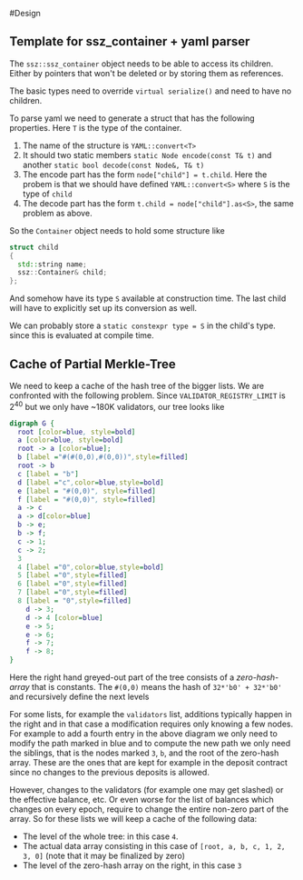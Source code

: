 #Design

## Template for ssz_container + yaml parser

The `ssz::ssz_container` object needs to be able to access its children. Either by pointers that won't be deleted or by storing them as references.

The basic types need to override `virtual serialize()` and need to have no children.

To parse yaml we need to generate a struct that has the following properties. Here `T` is the type of the container.
1. The name of the structure is `YAML::convert<T>`
2. It should two static members `static Node encode(const T& t)` and another `static bool decode(const Node&, T& t)`
3. The encode part has the form `node["child"] = t.child`.
Here the probem is that we should have defined `YAML::convert<S>` where `S` is the type of `child`
4. The decode part has the form `t.child = node["child"].as<S>`, the same problem as above.

So the `Container` object needs to hold some structure like

```C++
struct child
{
  std::string name;
  ssz::Container& child;
};
```

And somehow have its type `S` available at construction time. The last child will have to explicitly set up its conversion as well.   

We can probably store a `static constexpr type = S` in the child's type. since this is evaluated at compile time.

## Cache of Partial Merkle-Tree
We need to keep a cache of the hash tree of the bigger lists. We are confronted with the following problem. Since `VALIDATOR_REGISTRY_LIMIT` is $2^{40}$ but we only have ~180K validators, our tree looks like

```dot
digraph G {
  root [color=blue, style=bold]
  a [color=blue, style=bold]
  root -> a [color=blue];
  b [label ="#(#(0,0),#(0,0))",style=filled]
  root -> b
  c [label = "b"]
  d [label ="c",color=blue,style=bold]
  e [label = "#(0,0)", style=filled]
  f [label = "#(0,0)", style=filled]
  a -> c
  a -> d[color=blue]
  b -> e;
  b -> f;
  c -> 1;
  c -> 2;
  3
  4 [label ="0",color=blue,style=bold]
  5 [label ="0",style=filled]
  6 [label ="0",style=filled]
  7 [label ="0",style=filled]
  8 [label = "0",style=filled]
    d -> 3;
    d -> 4 [color=blue]
    e -> 5;
    e -> 6;
    f -> 7;
    f -> 8;
}
```

Here the right hand greyed-out part of the tree consists of a *zero-hash-array* that is constants. The `#(0,0)` means the hash of `32*'b0' + 32*'b0'` and recursively define the next levels

For some lists, for example the `validators` list, additions typically happen in the right and in that case a modification requires only knowing a few nodes. For example to add a fourth entry in the above diagram we only need to modify the path marked in blue and to compute the new path we only need the siblings, that is the nodes marked `3`, `b`, and the root of the zero-hash array. These are the ones that are kept for example in the deposit contract since no changes to the previous deposits is allowed.

However, changes to the validators (for example one may get slashed) or the effective balance, etc. Or even worse for the list of balances which changes on every epoch, require to change the entire non-zero part of the array. So for these lists we will keep a cache of the following data:

- The level of the whole tree: in this case `4`.
- The actual data array consisting in this case of `[root, a, b, c, 1, 2, 3, 0]` (note that it may be finalized by zero)
- The level of the zero-hash array on the right, in this case `3`
